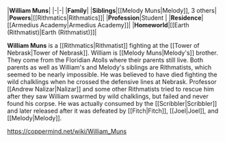 |**William Muns**|
|-|-|
|**Family**|
|**Siblings**|[[Melody Muns\|Melody]], 3 others|
|**Powers**|[[Rithmatics\|Rithmatics]]|
|**Profession**|Student |
|**Residence**|[[Armedius Academy\|Armedius Academy]]|
|**Homeworld**|[[Earth (Rithmatist)\|Earth (Rithmatist)]]|

**William Muns** is a [[Rithmatics\|Rithmatist]] fighting at the [[Tower of Nebrask\|Tower of Nebrask]].
William is [[Melody Muns\|Melody's]] brother. They come from the Floridian Atolls where their parents still live. Both parents as well as William's and Melody's siblings are Rithmatists, which seemed to be nearly impossible.
He was believed to have died fighting the wild chalklings when he crossed the defensive lines at Nebrask. Professor [[Andrew Nalizar\|Nalizar]] and some other Rithmatists tried to rescue him after they saw William swarmed by wild chalklings, but failed and never found his corpse.
He was actually consumed by the [[Scribbler\|Scribbler]] and later released after it was defeated by [[Fitch\|Fitch]], [[Joel\|Joel]], and [[Melody\|Melody]].



https://coppermind.net/wiki/William_Muns
